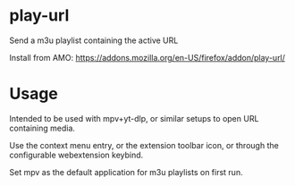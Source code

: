 # play-url

Send a m3u playlist containing the active URL

Install from AMO: https://addons.mozilla.org/en-US/firefox/addon/play-url/

# Usage

Intended to be used with mpv+yt-dlp, or similar setups to open URL containing media.

Use the context menu entry, or the extension toolbar icon, or through the configurable webextension keybind.

Set mpv as the default application for m3u playlists on first run.


